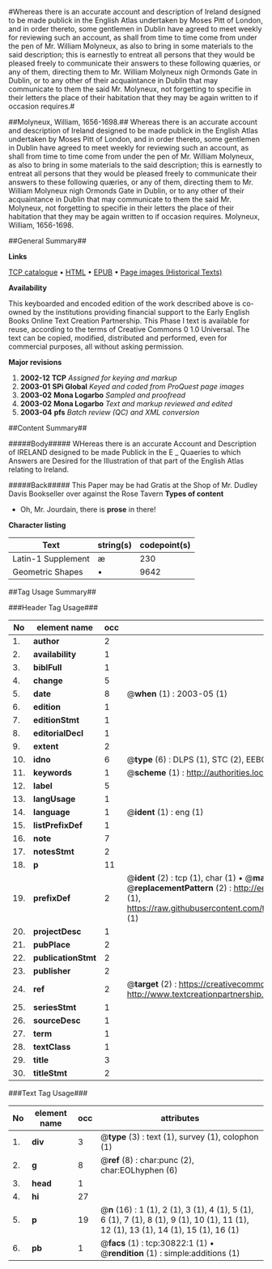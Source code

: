 #Whereas there is an accurate account and description of Ireland designed to be made publick in the English Atlas undertaken by Moses Pitt of London, and in order thereto, some gentlemen in Dublin have agreed to meet weekly for reviewing such an account, as shall from time to time come from under the pen of Mr. William Molyneux, as also to bring in some materials to the said description; this is earnestly to entreat all persons that they would be pleased freely to communicate their answers to these following quæries, or any of them, directing them to Mr. William Molyneux nigh Ormonds Gate in Dublin, or to any other of their acquaintance in Dublin that may communicate to them the said Mr. Molyneux, not forgetting to specifie in their letters the place of their habitation that they may be again written to if occasion requires.#

##Molyneux, William, 1656-1698.##
Whereas there is an accurate account and description of Ireland designed to be made publick in the English Atlas undertaken by Moses Pitt of London, and in order thereto, some gentlemen in Dublin have agreed to meet weekly for reviewing such an account, as shall from time to time come from under the pen of Mr. William Molyneux, as also to bring in some materials to the said description; this is earnestly to entreat all persons that they would be pleased freely to communicate their answers to these following quæries, or any of them, directing them to Mr. William Molyneux nigh Ormonds Gate in Dublin, or to any other of their acquaintance in Dublin that may communicate to them the said Mr. Molyneux, not forgetting to specifie in their letters the place of their habitation that they may be again written to if occasion requires.
Molyneux, William, 1656-1698.

##General Summary##

**Links**

[TCP catalogue](http://www.ota.ox.ac.uk/tcp/)  • 
[HTML](http://tei.it.ox.ac.uk/tcp/Texts-HTML/free/A51/A51134.html)  • 
[EPUB](http://tei.it.ox.ac.uk/tcp/Texts-EPUB/free/A51/A51134.epub) • 
[Page images (Historical Texts)](https://data.historicaltexts.jisc.ac.uk/view?pubId=eebo-99826419e&pageId=eebo-99826419e-30822-1)

**Availability**

This keyboarded and encoded edition of the
	       work described above is co-owned by the institutions
	       providing financial support to the Early English Books
	       Online Text Creation Partnership. This Phase I text is
	       available for reuse, according to the terms of Creative
	       Commons 0 1.0 Universal. The text can be copied,
	       modified, distributed and performed, even for
	       commercial purposes, all without asking permission.

**Major revisions**

1. __2002-12__ __TCP__ *Assigned for keying and markup*
1. __2003-01__ __SPi Global__ *Keyed and coded from ProQuest page images*
1. __2003-02__ __Mona Logarbo__ *Sampled and proofread*
1. __2003-02__ __Mona Logarbo__ *Text and markup reviewed and edited*
1. __2003-04__ __pfs__ *Batch review (QC) and XML conversion*

##Content Summary##

#####Body#####
WHereas there is an accurate Account and Description of IRELAND designed to be made Publick in the E
    _ Quaeries to which Answers are Desired for the Illustration of that part of the English Atlas relating to Ireland.

#####Back#####
This Paper may be had Gratis at the Shop of Mr. Dudley Davis Bookseller over against the Rose Tavern
**Types of content**

  * Oh, Mr. Jourdain, there is **prose** in there!

**Character listing**


|Text|string(s)|codepoint(s)|
|---|---|---|
|Latin-1 Supplement|æ|230|
|Geometric Shapes|▪|9642|

##Tag Usage Summary##

###Header Tag Usage###

|No|element name|occ|attributes|
|---|---|---|---|
|1.|__author__|2||
|2.|__availability__|1||
|3.|__biblFull__|1||
|4.|__change__|5||
|5.|__date__|8| @__when__ (1) : 2003-05 (1)|
|6.|__edition__|1||
|7.|__editionStmt__|1||
|8.|__editorialDecl__|1||
|9.|__extent__|2||
|10.|__idno__|6| @__type__ (6) : DLPS (1), STC (2), EEBO-CITATION (1), PROQUEST (1), VID (1)|
|11.|__keywords__|1| @__scheme__ (1) : http://authorities.loc.gov/ (1)|
|12.|__label__|5||
|13.|__langUsage__|1||
|14.|__language__|1| @__ident__ (1) : eng (1)|
|15.|__listPrefixDef__|1||
|16.|__note__|7||
|17.|__notesStmt__|2||
|18.|__p__|11||
|19.|__prefixDef__|2| @__ident__ (2) : tcp (1), char (1)  •  @__matchPattern__ (2) : ([0-9\-]+):([0-9IVX]+) (1), (.+) (1)  •  @__replacementPattern__ (2) : http://eebo.chadwyck.com/downloadtiff?vid=$1&page=$2 (1), https://raw.githubusercontent.com/textcreationpartnership/Texts/master/tcpchars.xml#$1 (1)|
|20.|__projectDesc__|1||
|21.|__pubPlace__|2||
|22.|__publicationStmt__|2||
|23.|__publisher__|2||
|24.|__ref__|2| @__target__ (2) : https://creativecommons.org/publicdomain/zero/1.0/ (1), http://www.textcreationpartnership.org/docs/. (1)|
|25.|__seriesStmt__|1||
|26.|__sourceDesc__|1||
|27.|__term__|1||
|28.|__textClass__|1||
|29.|__title__|3||
|30.|__titleStmt__|2||


###Text Tag Usage###

|No|element name|occ|attributes|
|---|---|---|---|
|1.|__div__|3| @__type__ (3) : text (1), survey (1), colophon (1)|
|2.|__g__|8| @__ref__ (8) : char:punc (2), char:EOLhyphen (6)|
|3.|__head__|1||
|4.|__hi__|27||
|5.|__p__|19| @__n__ (16) : 1 (1), 2 (1), 3 (1), 4 (1), 5 (1), 6 (1), 7 (1), 8 (1), 9 (1), 10 (1), 11 (1), 12 (1), 13 (1), 14 (1), 15 (1), 16 (1)|
|6.|__pb__|1| @__facs__ (1) : tcp:30822:1 (1)  •  @__rendition__ (1) : simple:additions (1)|

